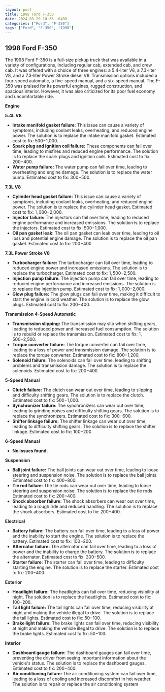 ```yaml
---
layout: post
title: 1998 Ford F-350
date: 2024-03-29 10:36 -0400
categories: ["Ford", "F-350"]
tags: ["Ford", "F-350", "1998"]
---
```

## 1998 Ford F-350

The 1998 Ford F-350 is a full-size pickup truck that was available in a variety of configurations, including regular cab, extended cab, and crew cab. It was offered with a choice of three engines: a 5.4-liter V8, a 7.3-liter V8, and a 7.3-liter Power Stroke diesel V8. Transmission options included a four-speed automatic, a five-speed manual, and a six-speed manual. The F-350 was praised for its powerful engines, rugged construction, and spacious interior. However, it was also criticized for its poor fuel economy and uncomfortable ride.

**Engine**

**5.4L V8**
* **Intake manifold gasket failure:** This issue can cause a variety of symptoms, including coolant leaks, overheating, and reduced engine power. The solution is to replace the intake manifold gasket. Estimated cost to fix: $500-$1,000.
* **Spark plug and ignition coil failure:** These components can fail over time, leading to misfires and reduced engine performance. The solution is to replace the spark plugs and ignition coils. Estimated cost to fix: $200-$400.
* **Water pump failure:** The water pump can fail over time, leading to overheating and engine damage. The solution is to replace the water pump. Estimated cost to fix: $300-$500.

**7.3L V8**
* **Cylinder head gasket failure:** This issue can cause a variety of symptoms, including coolant leaks, overheating, and reduced engine power. The solution is to replace the cylinder head gasket. Estimated cost to fix: $1,000-$2,000.
* **Injector failure:** The injectors can fail over time, leading to reduced engine performance and increased emissions. The solution is to replace the injectors. Estimated cost to fix: $500-$1,000.
* **Oil pan gasket leak:** The oil pan gasket can leak over time, leading to oil loss and potential engine damage. The solution is to replace the oil pan gasket. Estimated cost to fix: $200-$400.

**7.3L Power Stroke V8**
* **Turbocharger failure:** The turbocharger can fail over time, leading to reduced engine power and increased emissions. The solution is to replace the turbocharger. Estimated cost to fix: $1,500-$2,500.
* **Injection pump failure:** The injection pump can fail over time, leading to reduced engine performance and increased emissions. The solution is to replace the injection pump. Estimated cost to fix: $1,000-$2,000.
* **Glow plug failure:** The glow plugs can fail over time, making it difficult to start the engine in cold weather. The solution is to replace the glow plugs. Estimated cost to fix: $200-$400.

**Transmission**
**4-Speed Automatic**
* **Transmission slipping:** The transmission may slip when shifting gears, leading to reduced power and increased fuel consumption. The solution is to rebuild or replace the transmission. Estimated cost to fix: $1,500-$2,500.
* **Torque converter failure:** The torque converter can fail over time, leading to a loss of power and transmission damage. The solution is to replace the torque converter. Estimated cost to fix: $800-$1,200.
* **Solenoid failure:** The solenoids can fail over time, leading to shifting problems and transmission damage. The solution is to replace the solenoids. Estimated cost to fix: $200-$400.

**5-Speed Manual**
* **Clutch failure:** The clutch can wear out over time, leading to slipping and difficulty shifting gears. The solution is to replace the clutch. Estimated cost to fix: $500-$1,000.
* **Synchronizer failure:** The synchronizers can wear out over time, leading to grinding noises and difficulty shifting gears. The solution is to replace the synchronizers. Estimated cost to fix: $300-$600.
* **Shifter linkage failure:** The shifter linkage can wear out over time, leading to difficulty shifting gears. The solution is to replace the shifter linkage. Estimated cost to fix: $100-$200.

**6-Speed Manual**
* **No issues found.**

**Suspension**
* **Ball joint failure:** The ball joints can wear out over time, leading to loose steering and suspension noise. The solution is to replace the ball joints. Estimated cost to fix: $400-$800.
* **Tie rod failure:** The tie rods can wear out over time, leading to loose steering and suspension noise. The solution is to replace the tie rods. Estimated cost to fix: $200-$400.
* **Shock absorber failure:** The shock absorbers can wear out over time, leading to a rough ride and reduced handling. The solution is to replace the shock absorbers. Estimated cost to fix: $200-$400.

**Electrical**
* **Battery failure:** The battery can fail over time, leading to a loss of power and the inability to start the engine. The solution is to replace the battery. Estimated cost to fix: $100-$200.
* **Alternator failure:** The alternator can fail over time, leading to a loss of power and the inability to charge the battery. The solution is to replace the alternator. Estimated cost to fix: $300-$500.
* **Starter failure:** The starter can fail over time, leading to difficulty starting the engine. The solution is to replace the starter. Estimated cost to fix: $200-$400.

**Exterior**
* **Headlight failure:** The headlights can fail over time, reducing visibility at night. The solution is to replace the headlights. Estimated cost to fix: $100-$200.
* **Tail light failure:** The tail lights can fail over time, reducing visibility at night and making the vehicle illegal to drive. The solution is to replace the tail lights. Estimated cost to fix: $50-$100.
* **Brake light failure:** The brake lights can fail over time, reducing visibility at night and making the vehicle illegal to drive. The solution is to replace the brake lights. Estimated cost to fix: $50-$100.

**Interior**
* **Dashboard gauge failure:** The dashboard gauges can fail over time, preventing the driver from seeing important information about the vehicle's status. The solution is to replace the dashboard gauges. Estimated cost to fix: $200-$400.
* **Air conditioning failure:** The air conditioning system can fail over time, leading to a loss of cooling and increased discomfort in hot weather. The solution is to repair or replace the air conditioning system
